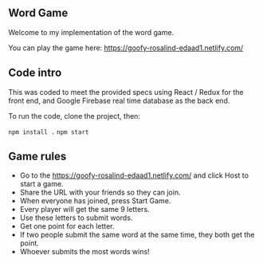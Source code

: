 ## Word Game
Welcome to my implementation of the word game.

You can play the game here:
https://goofy-rosalind-edaad1.netlify.com/



## Code intro
This was coded to meet the provided specs using React / Redux for the front end, and Google Firebase real time database as the back end.

To run the code, clone the project, then:   
  
```npm install .```
```npm start```

## Game rules
* Go to the https://goofy-rosalind-edaad1.netlify.com/ and click Host to start a game.
* Share the URL with your friends so they can join.
* When everyone has joined, press Start Game.
* Every player will get the same 9 letters.
* Use these letters to submit words.
* Get one point for each letter.
* If two people submit the same word at the same time, they both get the point.
* Whoever submits the most words wins!
